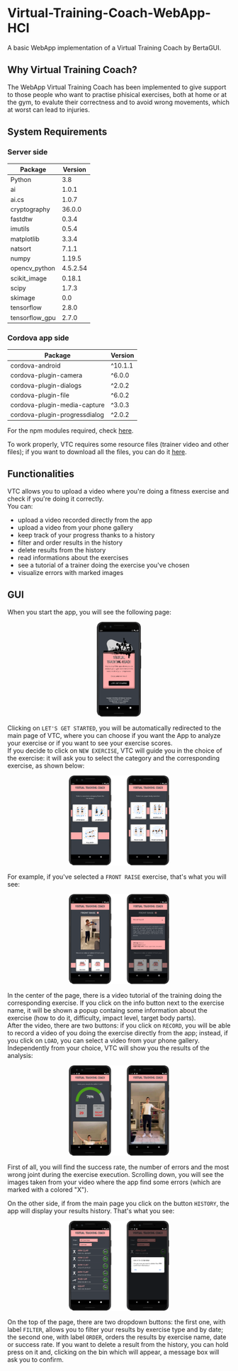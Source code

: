 # Virtual-Training-Coach-WebApp-HCI
A basic WebApp implementation of a Virtual Training Coach by BertaGUI.

## Why Virtual Training Coach? 
The WebApp Virtual Training Coach has been implemented to give support to those people who want to practise phisical exercises, both at home or at the gym, to evalute their correctness and to avoid wrong movements, which at worst can lead to injuries. 

## System Requirements 

### Server side
 
**Package** | **Version** 
---|--- 
Python | 3.8 
ai | 1.0.1
ai.cs | 1.0.7
cryptography | 36.0.0
fastdtw | 0.3.4
imutils | 0.5.4
matplotlib | 3.3.4
natsort | 7.1.1
numpy | 1.19.5
opencv_python | 4.5.2.54
scikit_image | 0.18.1
scipy | 1.7.3
skimage | 0.0
tensorflow | 2.8.0
tensorflow_gpu | 2.7.0

### Cordova app side

**Package** | **Version** 
---|--- 
cordova-android | ^10.1.1
cordova-plugin-camera | ^6.0.0
cordova-plugin-dialogs | ^2.0.2
cordova-plugin-file | ^6.0.2
cordova-plugin-media-capture | ^3.0.3
cordova-plugin-progressdialog | ^2.0.2

For the npm modules required, check [here](https://github.com/Nick22ll/Virtual-Training-Coach-App-HCI/blob/main/App/package-lock.json). <br>

To work properly, VTC requires some resource files (trainer video and other files); if you want to download all the files, you can do it [here]().

## Functionalities
VTC allows you to upload a video where you're doing a fitness exercise and check if you're doing it correctly. <br>
You can:
- upload a video recorded directly from the app
- upload a video from your phone gallery
- keep track of your progress thanks to a history
- filter and order results in the history
- delete results from the history
- read informations about the exercises
- see a tutorial of a trainer doing the exercise you've chosen
- visualize errors with marked images

## GUI
When you start the app, you will see the following page:
<p align="center"><img src=sample_images/homepage.png width="20%"></p>

Clicking on `LET'S GET STARTED`, you will be automatically redirected to the main page of VTC, where you can choose if you want the App to analyze your exercise or if you want to see your exercise scores.<br>
If you decide to click on `NEW EXERCISE`, VTC will guide you in the choice of the exercise: it will ask you to select the category and the corresponding exercise, as shown below:
<p align="center"><img src=sample_images/category_choose_ex.png width="45%"></p>

For example, if you've selected a `FRONT RAISE` exercise, that's what you will see:
<p align="center"><img src=sample_images/front_raise.png width="45%"></p>

In the center of the page, there is a video tutorial of the training doing the corresponding exercise. If you click on the info button next to the exercise name, it will be shown a popup containg some information about the exercise (how to do it, difficulty, impact level, target body parts). <br>
After the video, there are two buttons: if you click on `RECORD`, you will be able to record a video of you doing the exercise directly from the app; instead, if you click on `LOAD`, you can select a video from your phone gallery. <br>
Independently from your choice, VTC will show you the results of the analysis:

<p align="center"><img src=sample_images/results_and_errorframe.png width="45%"></p>

First of all, you will find the success rate, the number of errors and the most wrong joint during the exercise execution. Scrolling down, you will see the images taken from your video where the app find some errors (which are marked with a colored "X"). 

On the other side, if from the main page you click on the button `HISTORY`, the app will display your results history. That's what you see:
<p align="center"><img src=sample_images/history.png width="45%"></p>

On the top of the page, there are two dropdown buttons: the first one, with label `FILTER`, allows you to filter your results by exercise type and by date; the second one, with label `ORDER`, orders the results by exercise name, date or success rate. If you want to delete a result from the history, you can hold press on it and, clicking on the bin which will appear, a message box will ask you to confirm. 






